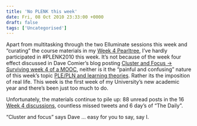 ```yaml
---
title: 'No PLENK this week'
date: Fri, 08 Oct 2010 23:33:00 +0000
draft: false
tags: ['Uncategorised']
---
```


Apart from multitasking through the two Elluminate sessions this week and “curating” the course materials in my [Week 4 Pearltree](http://www.pearltrees.com/cpjobling/10485544/), I’ve hardly participated in #PLENK2010 this week. It’s not because of the week four effect discussed in Dave Comier’s blog posting [Cluster and Focus -> Surviving week 4 of a MOOC](http://davecormier.com/edblog/2010/10/03/cluster-and-focus-surviving-week-4-of-a-mooc/), neither is it the “painful and confusing” nature of this week’s topic [PLE/PLN and learning theories](http://ple.elg.ca/course/moodle/mod/wiki/view.php?id=60&page=Week+4). Rather its the imposition of real life. This week is the first week of my University’s new academic year and there’s been just too much to do.

Unfortunately, the materials continue to pile up: 88 unread posts in the 16 [Week 4 discussions](http://ple.elg.ca/course/moodle/mod/forum/view.php?f=16), countless missed tweets and 6 day’s of “The Daily”.

“Cluster and focus” says Dave … easy for you to say, say I.